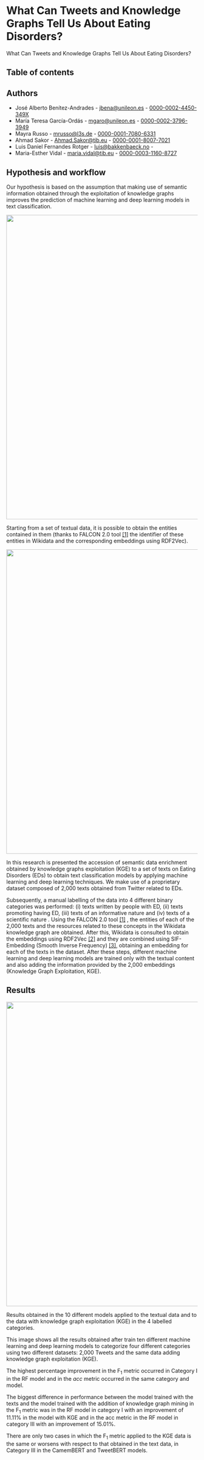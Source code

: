 # What Can Tweets and Knowledge Graphs Tell Us About Eating Disorders?
What Can Tweets and Knowledge Graphs Tell Us About Eating Disorders?

## Table of contents


## Authors

* José Alberto Benítez-Andrades - jbena@unileon.es - <a href="https://orcid.org/0000-0002-4450-349X" rel="nofollow" target="_blank">0000-0002-4450-349X</a>
* María Teresa García-Ordás - mgaro@unileon.es - <a href="https://orcid.org/0000-0002-3796-3949" target="_blank">0000-0002-3796-3949</a>
* Mayra Russo - mrusso@l3s.de - <a href="https://orcid.org/0000-0001-7080-6331" rel="nofollow" target="_blank">0000-0001-7080-6331</a>
* Ahmad Sakor - Ahmad.Sakor@tib.eu - <a href="https://orcid.org/0000-0001-8007-7021" rel="nofollow" target="_blank">0000-0001-8007-7021</a>
* Luis Daniel Fernandes Rotger - luis@bakkenbaeck.no - 
* Maria-Esther Vidal - maria.vidal@tib.eu - <a href="https://orcid.org/0000-0003-1160-8727" rel="nofollow" target="_blank">0000-0003-1160-8727</a> 

## Hypothesis and workflow

Our hypothesis is based on the assumption that making use of semantic information obtained through the exploitation of knowledge graphs improves the prediction of machine learning and deep learning models in text classification.

<img src="https://jabenitez.com/kge/motivating-example-v2.png" width="800px" />

Starting from a set of textual data, it is possible to obtain the entities contained in them (thanks to FALCON 2.0 tool [[1]](https://doi.org/10.1145/3340531.3412777) the identifier of these entities in Wikidata and the corresponding embeddings using RDF2Vec).

<img src="https://jabenitez.com/kge/architecture.png" width="800px" />

In this research is presented the accession of semantic data enrichment obtained by knowledge graphs exploitation (KGE) to a set of texts on Eating Disorders (EDs) to obtain text classification models by applying machine learning and deep learning techniques. We make use of a proprietary dataset composed of 2,000 texts obtained from Twitter related to EDs. 

Subsequently, a manual labelling of the data into 4 different binary categories was performed: (i) texts written by people with ED, (ii) texts promoting having ED, (iii) texts of an informative nature and (iv) texts of a scientific nature . Using the FALCON 2.0 tool [[1]](https://doi.org/10.1145/3340531.3412777) , the entities of each of the 2,000 texts and the resources related to these concepts in the Wikidata knowledge graph are obtained. After this, Wikidata is consulted to obtain the embeddings using RDF2Vec [[2]](https://madoc.bib.uni-mannheim.de/41307/1/Ristoski_RDF2Vec.pdf) and they are combined using SIF-Embedding (Smooth Inverse Frequency) [[3]](https://openreview.net/pdf?id=SyK00v5xx), obtaining an embedding for each of the texts in the dataset. After these steps, different machine learning and deep learning models are trained only with the textual content and also adding the information provided by the 2,000 embeddings (Knowledge Graph Exploitation, KGE). 



## Results

<img src="https://jabenitez.com/kge/results-v2.png" width="800px" />

Results obtained in the 10 different models applied to the textual data and to the data with knowledge graph exploitation (KGE) in the 4 labelled categories.

This image shows all the results obtained after train ten different machine learning and deep learning models to categorize four different categories using two different datasets: 2,000 Tweets and the same data adding knowledge graph exploitation (KGE).

The highest percentage improvement in the  F<sub>1</sub> metric occurred in Category I in the RF model and in the $acc$ metric occurred in the same category and model.

The biggest difference in performance between the model trained with the texts and the model trained with the addition of knowledge graph mining in the F<sub>1</sub>  metric was in the RF model in category I with an improvement of 11.11% in the model with KGE and in the acc metric in the RF model in category III with an improvement of 15.01%. 

There are only two cases in which the F<sub>1</sub> metric applied to the KGE data is the same or worsens with respect to that obtained in the text data, in Category III in the CamemBERT and TweetBERT models.






